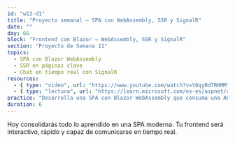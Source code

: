```yaml
---
id: "w12-d1"
title: "Proyecto semanal – SPA con WebAssembly, SSR y SignalR"
date: ""
day: 66
block: "Frontend con Blazor – WebAssembly, SSR y SignalR"
section: "Proyecto de Semana 11"
topics:
  - SPA con Blazor WebAssembly
  - SSR en páginas clave
  - Chat en tiempo real con SignalR
resources:
  - { type: "video", url: "https://www.youtube.com/watch?v=Y6qyRdTRHMM" }
  - { type: "lectura", url: "https://learn.microsoft.com/es-es/aspnet/core/blazor/?view=aspnetcore-9.0" }
practice: "Desarrolla una SPA con Blazor WebAssembly que consuma una API, renderice SSR en la página de inicio y tenga un chat en tiempo real con SignalR."
duration: 6
---
```


Hoy consolidarás todo lo aprendido en una SPA moderna. Tu frontend será interactivo, rápido y capaz de comunicarse en tiempo real.